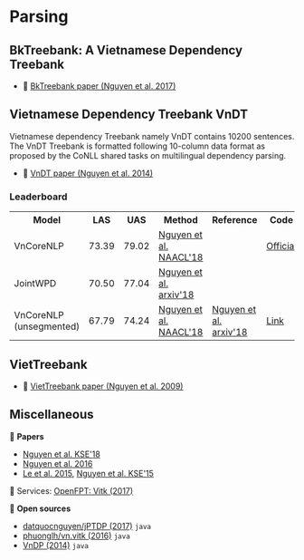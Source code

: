 # Parsing

## BkTreebank: A Vietnamese Dependency Treebank

* :scroll: [BkTreebank paper (Nguyen et al. 2017)](https://arxiv.org/pdf/1710.05519.pdf)


## Vietnamese Dependency Treebank VnDT

Vietnamese dependency Treebank namely VnDT contains 10200 sentences. The VnDT Treebank is formatted following 10-column data format as proposed by the CoNLL shared tasks on multilingual dependency parsing.

* :scroll: [VnDT paper (Nguyen et al. 2014)](https://people.eng.unimelb.edu.au/dqnguyen/resources/NLDB2014.pdf)

### Leaderboard

<table>
  <tr>
    <th>Model</th>
    <th>LAS</th>
    <th>UAS</th>
    <th>Method</th>
    <th>Reference</th>
    <th>Code</th>
  </tr>
  <tr>
    <td>VnCoreNLP</td>
    <td>73.39</td>
    <td>79.02</td>
    <td><a href="http://aclweb.org/anthology/N18-5012">Nguyen et al. NAACL'18</a></td>
    <td></td>
    <td><a href="https://github.com/vncorenlp/VnCoreNLP">Official</a></td>
  </tr>
  <tr>
    <td>JointWPD</td>
    <td>70.50</td>
    <td>77.04</td>
    <td><a href="https://arxiv.org/pdf/1812.11459.pdf">Nguyen et al. arxiv'18</a></td>
    <td></td>
    <td></td>
  </tr>
  <tr>
    <td>VnCoreNLP (unsegmented)</td>
    <td>67.79</td>
    <td>74.24</td>
    <td><a href="http://aclweb.org/anthology/N18-5012">Nguyen et al. NAACL'18</a></td>
    <td><a href="https://arxiv.org/pdf/1812.11459.pdf">Nguyen et al. arxiv'18</a></td>
    <td><a href="https://github.com/vncorenlp/VnCoreNLP">Link</a></td>
  </tr>
</table>

## VietTreebank

* :scroll: [VietTreebank paper (Nguyen et al. 2009)](http://citeseerx.ist.psu.edu/viewdoc/download?doi=10.1.1.164.6770&rep=rep1&type=pdf)

## Miscellaneous

:scroll: **Papers**

* [Nguyen et al. KSE'18](https://drive.google.com/file/d/1NSJTaGUlbj_IOh7OU3_A_R172v772dvi/view?usp=sharing)
* [Nguyen et al. 2016](https://ieeexplore.ieee.org/document/7758049/)
* [Le et al. 2015](https://link.springer.com/chapter/10.1007/978-3-319-25660-3_22), [Nguyen et al. KSE'15](https://ieeexplore.ieee.org/document/7371762/)

:dizzy: Services: [OpenFPT: Vitk (2017)](http://doc.openfpt.vn/#vitk)

:file_folder: **Open sources**

* [datquocnguyen/jPTDP (2017)](https://github.com/datquocnguyen/jPTDP) `java`
* [phuonglh/vn.vitk (2016)](https://github.com/phuonglh/vn.vitk) `java`
* [VnDP (2014)](http://vndp.sourceforge.net/) `java`
